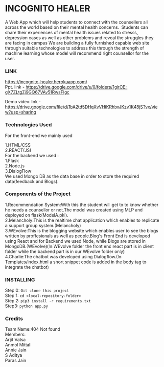 # INCOGNITO HEALER
A Web App which will help students to connect with the counsellers all across the world based on their mental health concerns. 
Students can share their experiences of mental health issues related to stresss, depression cases as well as other problems and reveal the struggles they are facing in campus
We are building a fully furnished capable web site through suitable technologies to address this through the strength of machine learning whose model will recommend right counsellor for the user.
### LINK
https://incognito-healer.herokuapp.com/ <br>
Ppt. link - https://drive.google.com/drive/u/0/folders/1girOE-gX7ZLtgZj9GQ67VAv51RwsFIgc

Demo video link - https://drive.google.com/file/d/1bA2td5DHqXvVHiKRhbvJKzv1K48jSTvx/view?usp=sharing

### Technologies Used
For the front-end we mainly used 

1.HTML/CSS<br>
2.REACT(JS)<br>
For the backend we used :<br>
1.Flask<br>
2.Node.js<br>
3.DialogFlow<br>
We used Mongo DB as the data base in order to store the required data(feedback and Blogs).
### Components of the Project
1.Recommendation System:With this the student will get to to know whether he needs a counsellor or not.The model was created using MLP and deployed on flask(ModelA.pkl).<br>
2.Melancholy:This is the realtime chat application which enables to replicate a support group system.(Melancholy)<br>
3.WEvolve:This is the blogging website which enables user to see the blogs written by proffesionals as well as people.Blog's Front End is developed using React and for Backend we used Node, while Blogs are stored in MongoDB.(WEvolve)(In WEvolve folder the front end react part is in client folder while the backend part is in our WEvolve folder only)<br>
4.Charlie:The chatbot was developed using Dialogflow.(In Templates/index.html a short snippet code is added in the body tag to integrate the chatbot)<br>
### INSTALLING
Step 0: ```Git clone this project```<br>
Step 1: ```cd <local-repository-folder>``` <br>
Step 2: ```pip3 install -r requirements.txt```<br>
Step3: ```python app.py```<br>
### Credits
Team Name:404 Not found<br>
Members:<br>
Arjit Vatsa<br>
Anmol Mittal<br>
Annie Jain<br>
S Aditya<br>
Paras Jain<br>
